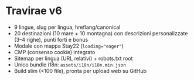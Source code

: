 # Travirae v6
- 9 lingue, slug per lingua, hreflang/canonical
- 20 destinazioni (10 mare + 10 montagna) con descrizioni personalizzate (3–4 righe), punti forti e bonus
- Modale con mappa Stay22 (`loading="eager"`)
- CMP (consenso cookie) integrato
- Sitemap per lingua (URL relativi) + robots.txt root
- Unico bundle i18n: `assets/i18n/i18n.min.json`
- Build slim (<100 file), pronta per upload web su GitHub
